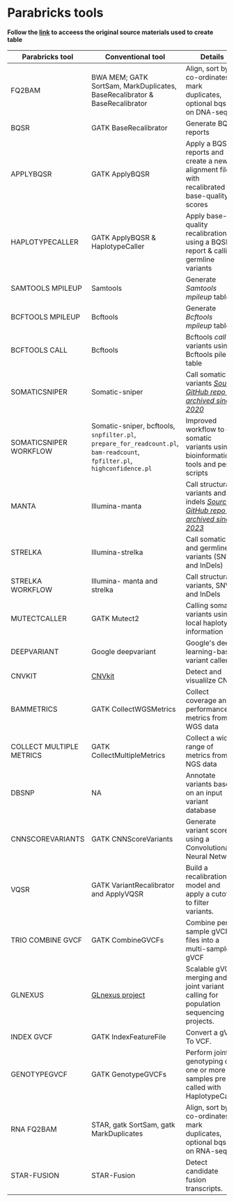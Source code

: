 # Parabricks tools

**Follow the [link](https://docs.nvidia.com/clara/parabricks/v3.5/text/software_overview.html#software-tools-overview) to acceess the original source materials used to create table**

| Parabricks tool | Conventional tool | Details                |
| --------------- | ----------------- |----------------------- |
| FQ2BAM | BWA MEM; GATK SortSam, MarkDuplicates, BaseRecalibrator & BaseRecalibrator | Align, sort by co-ordinates & mark duplicates, optional bqsr on DNA-seq |
| BQSR | GATK BaseRecalibrator | Generate BQSR reports |
| APPLYBQSR | GATK ApplyBQSR | Apply a BQSR reports and create a new alignment file with recalibrated base-quality scores |
| HAPLOTYPECALLER | GATK ApplyBQSR & HaplotypeCaller | Apply base-quality recalibration using a BQSR report & calling germline variants |
| SAMTOOLS MPILEUP | Samtools | Generate *Samtools mpileup*  table |
| BCFTOOLS MPILEUP | Bcftools | Generate *Bcftools mpileup* table |
| BCFTOOLS CALL | Bcftools | Bcftools *call* variants using Bcftools pileup table |
| SOMATICSNIPER | Somatic-sniper | Call somatic variants *[Source GitHub repo is archived since 2020](https://github.com/genome/somatic-sniper)* |
| SOMATICSNIPER WORKFLOW | Somatic-sniper, bcftools, `snpfilter.pl`, `prepare_for_readcount.pl`, `bam-readcount`, `fpfilter.pl`, `highconfidence.pl` | Improved workflow to call somatic variants using bioinformatics tools and perl scripts|
| MANTA | Illumina-manta | Call structural variants and indels *[Source GitHub repo is archived since 2023](https://github.com/Illumina/manta)* |
| STRELKA | Illumina-strelka | Call somatic and germline variants (SNVs and InDels) |
| STRELKA WORKFLOW | Illumina- manta and strelka | Call structural variants, SNVs and InDels |
| MUTECTCALLER | GATK Mutect2 | Calling somatic variants using local haplotype information |
| DEEPVARIANT | Google deepvariant | Google's deep learning-based variant caller |
| CNVKIT | [CNVkit](https://cnvkit.readthedocs.io/en/stable/) | Detect and visualilze CNVs |
| BAMMETRICS | GATK CollectWGSMetrics | Collect coverage and performance metrics from WGS data |
| COLLECT MULTIPLE METRICS | GATK CollectMultipleMetrics| Collect a wide range of metrics from NGS data |
| DBSNP | NA | Annotate variants based on an input variant database |
| CNNSCOREVARIANTS | GATK CNNScoreVariants | Generate variant scores using a Convolutional Neural Network |
| VQSR | GATK VariantRecalibrator and ApplyVQSR | Build a recalibration model and apply a cutoff to filter variants. |
| TRIO COMBINE GVCF | GATK CombineGVCFs | Combine per-sample gVCF files into a multi-sample gVCF |
| GLNEXUS | [GLnexus project](https://github.com/dnanexus-rnd/GLnexus)| Scalable gVCF merging and joint variant calling for population sequencing projects. |
| INDEX GVCF | GATK IndexFeatureFile | Convert a gVCF To VCF. |
| GENOTYPEGVCF | GATK GenotypeGVCFs | Perform joint genotyping on one or more samples pre-called with HaplotypeCaller |
| RNA FQ2BAM | STAR, gatk SortSam, gatk MarkDuplicates | Align, sort by co-ordinates & mark duplicates, optional bqsr on RNA-seq |
| STAR-FUSION | STAR-Fusion | Detect candidate fusion transcripts. |
